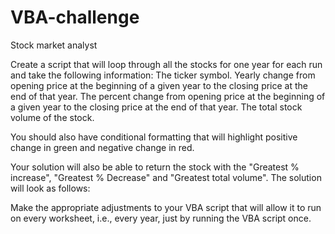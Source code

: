 # VBA-challenge

Stock market analyst

Create a script that will loop through all the stocks for one year for each run and take the following information:
The ticker symbol.
Yearly change from opening price at the beginning of a given year to the closing price at the end of that year.
The percent change from opening price at the beginning of a given year to the closing price at the end of that year.
The total stock volume of the stock.


You should also have conditional formatting that will highlight positive change in green and negative change in red.

Your solution will also be able to return the stock with the "Greatest % increase", "Greatest % Decrease" and "Greatest total volume". The solution will look as follows:

Make the appropriate adjustments to your VBA script that will allow it to run on every worksheet, i.e., every year, just by running the VBA script once.
